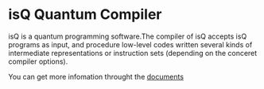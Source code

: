 isQ Quantum Compiler
============================

isQ is a quantum programming software.The compiler of isQ accepts isQ programs as input, and procedure low-level codes written several kinds of intermediate representations or instruction sets (depending on the conceret compiler options). 


You can get more infomation throught the [documents](http://www.arclightquantum.com/site/index.html)
